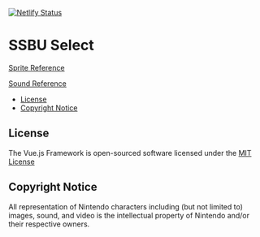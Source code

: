 [![Netlify Status](https://api.netlify.com/api/v1/badges/bb3b26b7-59cb-4a23-8654-83e33963f4ad/deploy-status)](https://app.netlify.com/sites/comforting-manatee-4df87d/deploys)

# SSBU Select

[Sprite Reference](https://www.spriters-resource.com/nintendo_switch/supersmashbrosultimate/)

[Sound Reference](https://www.sounds-resource.com/nintendo_switch/supersmashbrosultimate/)

- [License](#license)
- [Copyright Notice](#copyright-notice)

## License

The Vue.js Framework is open-sourced software licensed under the [MIT License](https://github.com/vuejs/vuejs.org/blob/master/LICENSE)

## Copyright Notice

All representation of Nintendo characters including (but not limited to) images, sound, and video is the intellectual property of Nintendo and/or their respective owners.
